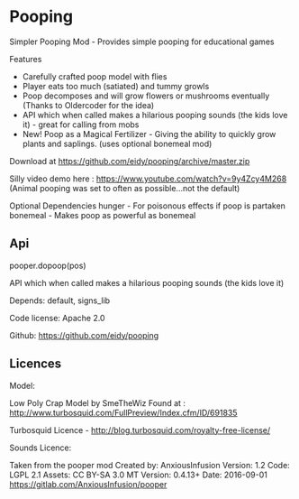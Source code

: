 Pooping
=======
Simpler Pooping Mod - Provides simple pooping for educational games


Features

- Carefully crafted poop model with flies
- Player eats too much (satiated) and tummy growls 
- Poop decomposes and will grow flowers or mushrooms eventually (Thanks to Oldercoder for the idea)
- API which when called makes a hilarious pooping sounds (the kids love it) - great for calling from mobs
- New! Poop as a Magical Fertilizer - Giving the ability to quickly grow plants and saplings. (uses optional bonemeal mod)




Download at https://github.com/eidy/pooping/archive/master.zip

Silly video demo here : https://www.youtube.com/watch?v=9y4Zcy4M268
(Animal pooping was set to often as possible...not the default)


Optional Dependencies
hunger - For poisonous effects if poop is partaken
bonemeal - Makes poop as powerful as bonemeal


Api
---

pooper.dopoop(pos)

API which when called makes a hilarious pooping sounds (the kids love it) 
 

Depends: default, signs_lib
 
Code license: Apache 2.0

Github: https://github.com/eidy/pooping

Licences
--------
 
Model:

Low Poly Crap Model by SmeTheWiz
Found at : http://www.turbosquid.com/FullPreview/Index.cfm/ID/691835

Turbosquid Licence - http://blog.turbosquid.com/royalty-free-license/

Sounds Licence: 

Taken from the pooper mod
Created by: AnxiousInfusion Version: 1.2 Code: LGPL 2.1 Assets: CC BY-SA 3.0 MT Version: 0.4.13+ Date: 2016-09-01 
https://gitlab.com/AnxiousInfusion/pooper

 

 